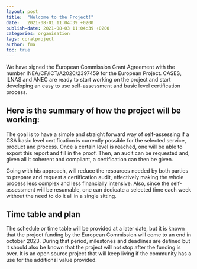 ```yaml
---
layout: post
title:  "Welcome to the Project!"
date:   2021-08-01 11:04:39 +0200
publish-date: 2021-08-03 11:04:39 +0200
categories: organisation
tags: coralproject
author: fma
toc: true
---
```

We have signed the European Commission Grant Agreement with the number INEA/CF/ICT/A2020/2397459 for the European Project. CASES, ILNAS and ANEC are ready to start working on the project and start developing an easy to use self-assessment and basic level certification process. 

## Here is the summary of how the project will be working:

The goal is to have a simple and straight forward way of self-assessing if a CSA basic level certification is currently possible for the selected service, product and process. Once a certain level is reached, one will be able to export this report and fill in the proof. Then, an audit can be requested and, given all it coherent and compliant, a certification can then be given.

Going with his approach, will reduce the resources needed by both parties to prepare and request a certification audit, effectively making the whole process less complex and less financially intensive. Also, since the self-assessment will be resumable, one can dedicate a selected time each week without the need to do it all in a single sitting.

## Time table and plan

The schedule or time table will be provided at a later date, but it is known that the project funding by the European Commission will come to an end in october 2023. During that period, milestones and deadlines are defined but it should also be known that the project will not stop after the funding is over. It is an open source project that will keep living if the community has a use for the additional value provided.

